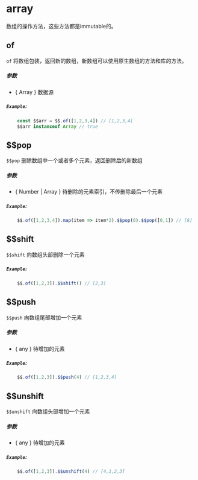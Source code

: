 # array
数组的操作方法，这些方法都是immutable的。

## of
`of` 将数组包装，返回新的数组，新数组可以使用原生数组的方法和库的方法。
##### 参数
* { Array } 数据源
##### `Example`:
```js
    const $$arr = $$.of([1,2,3,4]) // [1,2,3,4]
    $$arr instanceof Array // true
```

## $$pop
`$$pop` 删除数组中一个或者多个元素，返回删除后的新数组
##### 参数
* { Number \| Array } 待删除的元素索引，不传删除最后一个元素
##### `Example`:
```js
    $$.of([1,2,3,4]).map(item => item*2).$$pop(0).$$pop([0,1]) // [8] 
```


## $$shift
`$$shift` 向数组头部删除一个元素
##### `Example`:
```js
    $$.of([1,2,3]).$$shift() // [2,3] 
```


## $$push
`$$push` 向数组尾部增加一个元素
##### 参数
* { any } 待增加的元素
##### `Example`:
```js
    $$.of([1,2,3]).$$push(4) // [1,2,3,4] 
```


## $$unshift
`$$unshift` 向数组头部增加一个元素
##### 参数
* { any } 待增加的元素
##### `Example`:
```js
    $$.of([1,2,3]).$$unshift(4) // [4,1,2,3] 
```
